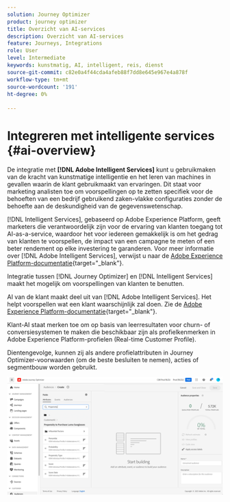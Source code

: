 ```yaml
---
solution: Journey Optimizer
product: journey optimizer
title: Overzicht van AI-services
description: Overzicht van AI-services
feature: Journeys, Integrations
role: User
level: Intermediate
keywords: kunstmatig, AI, intelligent, reis, dienst
source-git-commit: c82e0a4f44cda4afeb88f7dd8e645e967e4a878f
workflow-type: tm+mt
source-wordcount: '191'
ht-degree: 0%

---
```


# Integreren met intelligente services {#ai-overview}

De integratie met **[!DNL Adobe Intelligent Services]** kunt u gebruikmaken van de kracht van kunstmatige intelligentie en het leren van machines in gevallen waarin de klant gebruikmaakt van ervaringen. Dit staat voor marketing analisten toe om voorspellingen op te zetten specifiek voor de behoeften van een bedrijf gebruikend zaken-vlakke configuraties zonder de behoefte aan de deskundigheid van de gegevenswetenschap.

[!DNL Intelligent Services], gebaseerd op Adobe Experience Platform, geeft marketers die verantwoordelijk zijn voor de ervaring van klanten toegang tot AI-as-a-service, waardoor het voor iedereen gemakkelijk is om het gedrag van klanten te voorspellen, de impact van een campagne te meten of een beter rendement op elke investering te garanderen. Voor meer informatie over [!DNL Adobe Intelligent Services], verwijst u naar de [Adobe Experience Platform-documentatie](https://experienceleague.adobe.com/docs/experience-platform/intelligent-services/home.html?lang=nl-NL){target="_blank"}.

Integratie tussen [!DNL Journey Optimizer] en [!DNL Intelligent Services] maakt het mogelijk om voorspellingen van klanten te benutten.

AI van de klant maakt deel uit van [!DNL Adobe Intelligent Services]. Het helpt voorspellen wat een klant waarschijnlijk zal doen. Zie de [Adobe Experience Platform-documentatie](https://experienceleague.adobe.com/docs/experience-platform/intelligent-services/customer-ai/overview.html?lang=nl-NL){target="_blank"}.

Klant-AI staat merken toe om op basis van leerresultaten voor churn- of conversiesystemen te maken die beschikbaar zijn als profielkenmerken in Adobe Experience Platform-profielen (Real-time Customer Profile).

Dientengevolge, kunnen zij als andere profielattributen in Journey Optimizer-voorwaarden (om de beste besluiten te nemen), acties of segmentbouw worden gebruikt.

![](assets/customer-ai.png)


